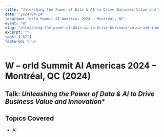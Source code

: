 ```yaml
---
title: "Unleashing the Power of Data & AI to Drive Business Value and Innovation*"
date: "2024-04-24"
location: "orld Summit AI Americas 2024 – Montréal, QC"
event: "W"
slug: "unleashing-the-power-of-data-ai-to-drive-business-value-and-innovation-2024-04"
excerpt: ""
tags: ["AI"]
featured: true
---
```


# W – orld Summit AI Americas 2024 – Montréal, QC (2024)

## Talk: *Unleashing the Power of Data & AI to Drive Business Value and Innovation**



## Topics Covered

- AI
